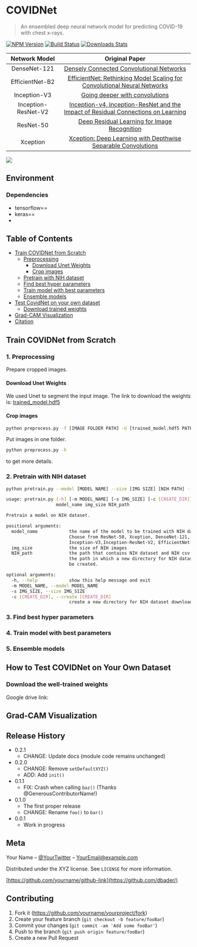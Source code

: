 # COVIDNet
>An ensembled deep neural network model for predicting COVID-19 with chest x-rays.

[![NPM Version][npm-image]][npm-url]
[![Build Status][travis-image]][travis-url]
[![Downloads Stats][npm-downloads]][npm-url]

| Network Model | Original Paper | 
|     :---:     |     :---:      |
| DenseNet-121     | [Densely Connected Convolutional Networks](https://openaccess.thecvf.com/content_cvpr_2017/papers/Huang_Densely_Connected_Convolutional_CVPR_2017_paper.pdf)|
| EfficientNet-B2| [EfficientNet: Rethinking Model Scaling for Convolutional Neural Networks](https://arxiv.org/pdf/1905.11946.pdf)|
| Inception-V3| [Going deeper with convolutions](https://arxiv.org/pdf/1409.4842.pdf)|
| Inception-ResNet-V2| [Inception-v4, Inception-ResNet and the Impact of Residual Connections on Learning](https://arxiv.org/pdf/1602.07261.pdf)|
| ResNet-50   | [Deep Residual Learning for Image Recognition](https://www.cv-foundation.org/openaccess/content_cvpr_2016/papers/He_Deep_Residual_Learning_CVPR_2016_paper.pdf) |
| Xception| [Xception: Deep Learning with Depthwise Separable Convolutions](https://arxiv.org/pdf/1610.02357.pdf)|

![](header.png)

## Environment

### Dependencies
- tensorflow==
- keras==
- 

## Table of Contents

- [Train COVIDNet from Scratch](#Train-COVIDNet-from-Scratch)
  * [Preprocessing](#1.-Preprocessing)
    + [Download Unet Weights](#Download-Unet-Weights)
    + [Crop images](#Crop-images)
  * [Pretrain with NIH dataset](#2.-Pretrain-with-NIH-dataset)
  * [Find best hyper parameters](#3.-Find-best-hyper-parameters)
  * [Train model with best parameters](#Train-model-with-best-parameters)
  * [Ensemble models](#Ensemble-models)
- [Test CovidNet on your own dataset](#How-to-Test-COVIDNet-on-Your-Own-Dataset)
  * [Download trained weights](#Download-the-well-trained-weights)
- [Grad-CAM Visualization](#Grad-CAM-Visualization)
- [Citation](#citation)

## Train COVIDNet from Scratch


### 1. Preprocessing 

Prepare cropped images.

#### Download Unet Weights
We used Unet to segment the input image. The link to download the weights is: [trained_model.hdf5](https://github.com/imlab-uiip/lung-segmentation-2d/blob/master/trained_model.hdf5)

#### Crop images
```sh
python preprocess.py -f [IMAGE FOLDER PATH] -U [trained_model.hdf5 PATH] -o [IMAGE OUTPUT PATH]
```
Put images in one folder.

```sh
python preprocess.py -h
```
to get more details.


### 2. Pretrain with NIH dataset
```sh
python pretrain.py --model [MODEL NAME] --size [IMG SIZE] [NIH PATH] --create
```

```sh
usage: pretrain.py [-h] [-m MODEL_NAME] [-s IMG_SIZE] [-c [CREATE_DIR]]
                   model_name img_size NIH_path

Pretrain a model on NIH dataset.

positional arguments:
  model_name            the name of the model to be trained with NIH dataset.
                        Choose from ResNet-50, Xception, DenseNet-121,
                        Inception-V3,Inception-ResNet-V2, EfficientNet-B2
  img_size              the size of NIH images
  NIH_path              the path that contains NIH dataset and NIH csv file or
                        the path in which a new directory for NIH dataset will
                        be created.

optional arguments:
  -h, --help            show this help message and exit
  -m MODEL_NAME, --model MODEL_NAME
  -s IMG_SIZE, --size IMG_SIZE
  -c [CREATE_DIR], --create [CREATE_DIR]
                        create a new directory for NIH dataset download
```

### 3. Find best hyper parameters

### 4. Train model with best parameters

### 5. Ensemble models

## How to Test COVIDNet on Your Own Dataset

### Download the well-trained weights
Google drive link: 

## Grad-CAM Visualization 

## Release History

* 0.2.1
    * CHANGE: Update docs (module code remains unchanged)
* 0.2.0
    * CHANGE: Remove `setDefaultXYZ()`
    * ADD: Add `init()`
* 0.1.1
    * FIX: Crash when calling `baz()` (Thanks @GenerousContributorName!)
* 0.1.0
    * The first proper release
    * CHANGE: Rename `foo()` to `bar()`
* 0.0.1
    * Work in progress

## Meta

Your Name – [@YourTwitter](https://twitter.com/dbader_org) – YourEmail@example.com

Distributed under the XYZ license. See ``LICENSE`` for more information.

[https://github.com/yourname/github-link](https://github.com/dbader/)

## Contributing

1. Fork it (<https://github.com/yourname/yourproject/fork>)
2. Create your feature branch (`git checkout -b feature/fooBar`)
3. Commit your changes (`git commit -am 'Add some fooBar'`)
4. Push to the branch (`git push origin feature/fooBar`)
5. Create a new Pull Request

<!-- Markdown link & img dfn's -->
[npm-image]: https://img.shields.io/npm/v/datadog-metrics.svg?style=flat-square
[npm-url]: https://npmjs.org/package/datadog-metrics
[npm-downloads]: https://img.shields.io/npm/dm/datadog-metrics.svg?style=flat-square
[travis-image]: https://img.shields.io/travis/dbader/node-datadog-metrics/master.svg?style=flat-square
[travis-url]: https://travis-ci.org/dbader/node-datadog-metrics
[wiki]: https://github.com/yourname/yourproject/wiki
